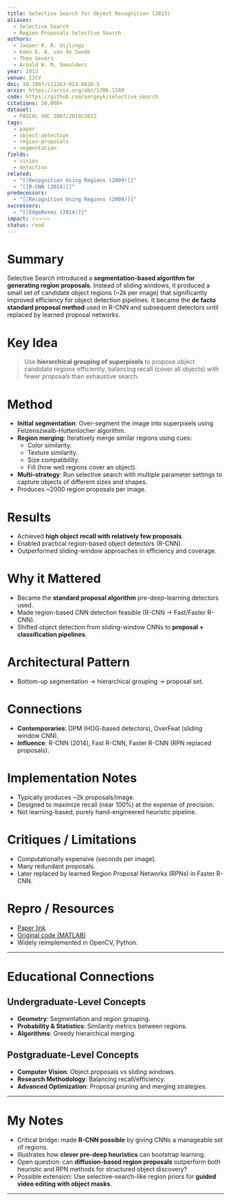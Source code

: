 ```yaml
---
title: Selective Search for Object Recognition (2013)
aliases:
  - Selective Search
  - Region Proposals Selective Search
authors:
  - Jasper R. R. Uijlings
  - Koen E. A. van de Sande
  - Theo Gevers
  - Arnold W. M. Smeulders
year: 2013
venue: IJCV
doi: 10.1007/s11263-013-0620-5
arxiv: https://arxiv.org/abs/1306.1189
code: https://github.com/sergeyk/selective_search
citations: 20,000+
dataset:
  - PASCAL VOC 2007/2010/2012
tags:
  - paper
  - object-detection
  - region-proposals
  - segmentation
fields:
  - vision
  - detection
related:
  - "[[Recognition Using Regions (2009)]]"
  - "[[R-CNN (2014)]]"
predecessors:
  - "[[Recognition Using Regions (2009)]]"
successors:
  - "[[EdgeBoxes (2014)]]"
impact: ⭐⭐⭐⭐⭐
status: read
---
```


# Summary
Selective Search introduced a **segmentation-based algorithm for generating region proposals**. Instead of sliding windows, it produced a small set of candidate object regions (~2k per image) that significantly improved efficiency for object detection pipelines. It became the **de facto standard proposal method** used in R-CNN and subsequent detectors until replaced by learned proposal networks.

# Key Idea
> Use **hierarchical grouping of superpixels** to propose object candidate regions efficiently, balancing recall (cover all objects) with fewer proposals than exhaustive search.

# Method
- **Initial segmentation**: Over-segment the image into superpixels using Felzenszwalb-Huttenlocher algorithm.  
- **Region merging**: Iteratively merge similar regions using cues:  
  - Color similarity.  
  - Texture similarity.  
  - Size compatibility.  
  - Fill (how well regions cover an object).  
- **Multi-strategy**: Run selective search with multiple parameter settings to capture objects of different sizes and shapes.  
- Produces ~2000 region proposals per image.  

# Results
- Achieved **high object recall with relatively few proposals**.  
- Enabled practical region-based object detectors (R-CNN).  
- Outperformed sliding-window approaches in efficiency and coverage.  

# Why it Mattered
- Became the **standard proposal algorithm** pre-deep-learning detectors used.  
- Made region-based CNN detection feasible (R-CNN → Fast/Faster R-CNN).  
- Shifted object detection from sliding-window CNNs to **proposal + classification pipelines**.  

# Architectural Pattern
- Bottom-up segmentation → hierarchical grouping → proposal set.  

# Connections
- **Contemporaries**: DPM (HOG-based detectors), OverFeat (sliding window CNN).  
- **Influence**: R-CNN (2014), Fast R-CNN, Faster R-CNN (RPN replaced proposals).  

# Implementation Notes
- Typically produces ~2k proposals/image.  
- Designed to maximize recall (near 100%) at the expense of precision.  
- Not learning-based; purely hand-engineered heuristic pipeline.  

# Critiques / Limitations
- Computationally expensive (seconds per image).  
- Many redundant proposals.  
- Later replaced by learned Region Proposal Networks (RPNs) in Faster R-CNN.  

# Repro / Resources
- [Paper link](https://arxiv.org/abs/1306.1189)  
- [Original code (MATLAB)](https://github.com/sergeyk/selective_search)  
- Widely reimplemented in OpenCV, Python.  

---

# Educational Connections

## Undergraduate-Level Concepts
- **Geometry**: Segmentation and region grouping.  
- **Probability & Statistics**: Similarity metrics between regions.  
- **Algorithms**: Greedy hierarchical merging.  

## Postgraduate-Level Concepts
- **Computer Vision**: Object proposals vs sliding windows.  
- **Research Methodology**: Balancing recall/efficiency.  
- **Advanced Optimization**: Proposal pruning and merging strategies.  

---

# My Notes
- Critical bridge: made **R-CNN possible** by giving CNNs a manageable set of regions.  
- Illustrates how **clever pre-deep heuristics** can bootstrap learning.  
- Open question: can **diffusion-based region proposals** outperform both heuristic and RPN methods for structured object discovery?  
- Possible extension: Use selective-search-like region priors for **guided video editing with object masks**.  

---
